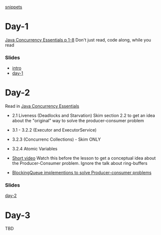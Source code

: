 [snippets](https://docs.google.com/document/d/1TO2FA_RSbsRlAHA4xAgMwz8i73jkZ44SO3J0fRRJoy8/edit?usp=sharing)

# Day-1
[Java Concurrency Essentials p 1-8](https://www.javacodegeeks.com/minibook/java-concurrency-essentials)
Don't just read, code along, while you read


### Slides
- [intro](https://docs.google.com/presentation/d/1ta1GsQeeXvno0MwWrWaKsSMHxrvfE37oViMuKzrhIxs/edit?usp=sharing)
- [day-1](https://docs.google.com/presentation/d/1fyzHZQicToYvq9X-IB2ZtuA3tS5CqkdAH9rKfuD2JDE/edit?usp=sharing)

# Day-2
Read in [Java Concurrency Essentials](https://www.javacodegeeks.com/minibook/java-concurrency-essentials)
- 2.1 Liveness (Deadlocks and Starvation)
Skim section 2.2 to get an idea about the "original" way to solve the producer-consumer problem 
- 3.1 - 3.2.2 (Executor and ExecutorService)
- 3.2.3 (Concurrenc Collections) - Skim ONLY
- 3.2.4 Atomic Variables

- [Short video](https://www.youtube.com/watch?v=VXJSJ6c3ZIs) 
Watch this before the lesson to get a conceptual idea about the Producer-Consumer problem. Ignore the talk about ring-buffers
- [BlockingQueue implementions to solve Producer-consumer problems](http://tutorials.jenkov.com/java-util-concurrent/blockingqueue.html)

### Slides
[day-2](https://docs.google.com/presentation/d/1fC6goCRTk47h5wVACawxSou8XDJZWq7GgbrCAfTg61g/edit?usp=sharing)

# Day-3
TBD
